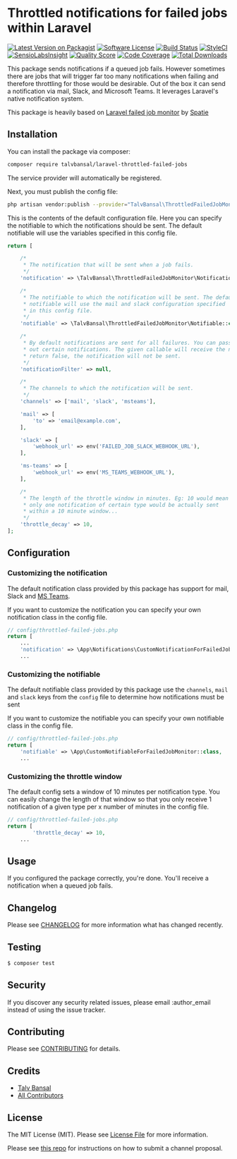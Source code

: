 # Throttled notifications for failed jobs within Laravel 

[![Latest Version on Packagist](https://img.shields.io/packagist/v/talvbansal/laravel-throttled-failed-jobs.svg?style=flat-square)](https://packagist.org/packages/talvbansal/laravel-throttled-failed-jobs)
[![Software License](https://img.shields.io/badge/license-MIT-brightgreen.svg?style=flat-square)](LICENSE.md)
[![Build Status](https://img.shields.io/travis/talvbansal/laravel-throttled-failed-jobs/master.svg?style=flat-square)](https://travis-ci.org/talvbansal/laravel-throttled-failed-jobs)
[![StyleCI](https://styleci.io/repos/222522882/shield)](https://styleci.io/repos/222522882)
[![SensioLabsInsight](https://img.shields.io/sensiolabs/i/:sensio_labs_id.svg?style=flat-square)](https://insight.sensiolabs.com/projects/:sensio_labs_id)
[![Quality Score](https://img.shields.io/scrutinizer/g/talvbansal/laravel-throttled-failed-jobs.svg?style=flat-square)](https://scrutinizer-ci.com/g/talvbansal/laravel-throttled-failed-jobs)
[![Code Coverage](https://img.shields.io/scrutinizer/coverage/g/talvbansal/laravel-throttled-failed-jobs/master.svg?style=flat-square)](https://scrutinizer-ci.com/g/talvbansal/laravel-throttled-failed-jobs/?branch=master)
[![Total Downloads](https://img.shields.io/packagist/dt/talvbansal/laravel-throttled-failed-jobs.svg?style=flat-square)](https://packagist.org/packages/talvbansal/laravel-throttled-failed-jobs)

This package sends notifications if a queued job fails. 
However sometimes there are jobs that will trigger far too many notifications when failing and therefore throttling for those would be desirable. 
Out of the box it can send a notification via mail, Slack, and Microsoft Teams. It leverages Laravel's native notification system.

This package is heavily based on [Laravel failed job monitor](https://github.com/spatie/laravel-failed-job-monitor) by [Spatie](https://spatie.be/)

## Installation

You can install the package via composer:

``` bash
composer require talvbansal/laravel-throttled-failed-jobs
```

The service provider will automatically be registered.

Next, you must publish the config file:

```bash
php artisan vendor:publish --provider="TalvBansal\ThrottledFailedJobMonitor\FailedThrottledJobsServiceProvider"
```

This is the contents of the default configuration file.  Here you can specify the notifiable to which the notifications should be sent. The default notifiable will use the variables specified in this config file.

```php
return [

    /*
     * The notification that will be sent when a job fails.
     */
    'notification' => \TalvBansal\ThrottledFailedJobMonitor\Notification::class,

    /*
     * The notifiable to which the notification will be sent. The default
     * notifiable will use the mail and slack configuration specified
     * in this config file.
     */
    'notifiable' => \TalvBansal\ThrottledFailedJobMonitor\Notifiable::class,

    /*
     * By default notifications are sent for all failures. You can pass a callable to filter
     * out certain notifications. The given callable will receive the notification. If the callable
     * return false, the notification will not be sent.
     */
    'notificationFilter' => null,

    /*
     * The channels to which the notification will be sent.
     */
    'channels' => ['mail', 'slack', 'msteams'],

    'mail' => [
        'to' => 'email@example.com',
    ],

    'slack' => [
        'webhook_url' => env('FAILED_JOB_SLACK_WEBHOOK_URL'),
    ],

    'ms-teams' => [
        'webhook_url' => env('MS_TEAMS_WEBHOOK_URL'),
    ],

    /*
     * The length of the throttle window in minutes. Eg: 10 would mean
     * only one notification of certain type would be actually sent
     * within a 10 minute window...
     */
    'throttle_decay' => 10,
];
``` 

## Configuration

### Customizing the notification
 
The default notification class provided by this package has support for mail, Slack and [MS Teams](https://www.talvbansal.me/blog/send-notifications-to-ms-teams-with-laravel/). 

If you want to customize the notification you can specify your own notification class in the config file.

```php
// config/throttled-failed-jobs.php
return [
    ...
    'notification' => \App\Notifications\CustomNotificationForFailedJobMonitor::class,
    ...
```

### Customizing the notifiable
 
The default notifiable class provided by this package use the `channels`, `mail` and `slack` keys from the `config` file to determine how notifications must be sent
 
If you want to customize the notifiable you can specify your own notifiable class in the config file.

```php
// config/throttled-failed-jobs.php
return [
    'notifiable' => \App\CustomNotifiableForFailedJobMonitor::class,
    ...
```

### Customizing the throttle window

The default config sets a window of 10 minutes per notification type. 
You can easily change the length of that window so that you only receive 1 notification of a given type per x number of minutes in the config file.

```php
// config/throttled-failed-jobs.php
return [
        'throttle_decay' => 10,
    ...
```

## Usage

If you configured the package correctly, you're done. You'll receive a notification when a queued job fails.


## Changelog

Please see [CHANGELOG](CHANGELOG.md) for more information what has changed recently.

## Testing

``` bash
$ composer test
```

## Security

If you discover any security related issues, please email :author_email instead of using the issue tracker.

## Contributing

Please see [CONTRIBUTING](CONTRIBUTING.md) for details.

## Credits

- [Talv Bansal](https://github.com/talvbansal)
- [All Contributors](../../contributors)

## License

The MIT License (MIT). Please see [License File](LICENSE.md) for more information.

Please see [this repo](https://github.com/laravel-notification-channels/channels) for instructions on how to submit a channel proposal.
